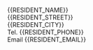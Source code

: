 {{RESIDENT_NAME}} <br> {{RESIDENT_STREET}} <br> {{RESIDENT_CITY}} <br> Tel. {{RESIDENT_PHONE}} <br> Email {{RESIDENT_EMAIL}}
